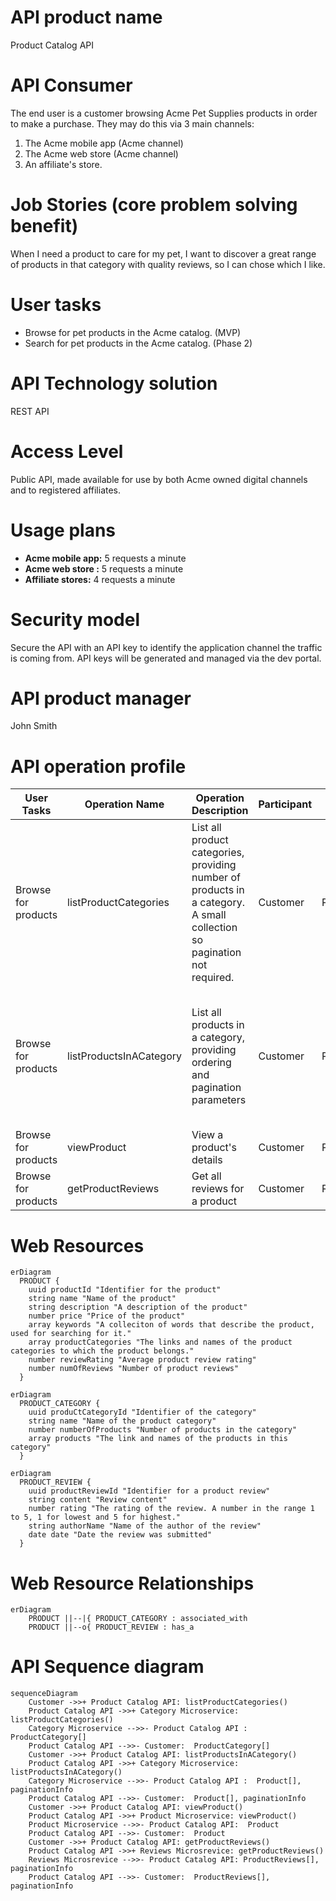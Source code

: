 


# API product name
Product Catalog API

# API Consumer
The end user is a customer browsing Acme Pet Supplies products in order to make a purchase. They may do this via 3 main channels: 
1. The Acme mobile app (Acme channel)
2. The Acme web store (Acme channel)
3. An affiliate's store. 


# Job Stories (core problem solving benefit)

When I need a product to care for my pet, I want to discover a great range of products in that category with quality reviews, so I can chose which I like.

# User tasks
- Browse for pet products in the Acme catalog. (MVP)
- Search for pet products in the Acme catalog. (Phase 2)


# API Technology solution
REST API

# Access Level
Public API, made available for use by both Acme owned digital channels and to registered affiliates. 

# Usage plans
- **Acme mobile app:** 5 requests a minute
- **Acme  web store :** 5 requests a minute
- **Affiliate stores:** 4 requests a minute


# Security model
Secure the API with an API key to identify the application channel the traffic is coming from. API keys will be generated and managed via the dev portal. 

# API product manager
John Smith

# API operation profile
|User Tasks| Operation Name| Operation Description |Participant| Web Resource | Request | Response | HTTP Method| Resource Path|  
|-----------|-----------|-----------|-----------|-----------|-----------|-----------|-----------|-----------|
|Browse for products| listProductCategories |List all product categories, providing number of products in a category. A small collection so pagination not required.  | Customer | ProductCategory|   | ProductCategory[] | GET | /product-categories |
|Browse for products| listProductsInACategory |List all products in a category, providing ordering and pagination parameters  | Customer | ProductCategory| Product Category ID, sort by field, order direction, page size, page token (cursor) | product name, product rating, product URI, pagination info | GET | /product-categories/{productCategoryId}/products?sortBy={sortingAttribute}&orderBy={orderingDirection}&pageToken={pageToken}&maxPageSize={maxPageSize} |
|Browse for products| viewProduct |View a product's details | Customer | Product | Product ID   | Product | GET | /product/{productId} |
|Browse for products| getProductReviews |Get all reviews for a product | Customer | Reviews |   | ProductReviews[] | GET | /product-reviews/{productReviewId} |


# Web Resources

```mermaid
erDiagram
  PRODUCT { 
    uuid productId "Identifier for the product"
    string name "Name of the product"
    string description "A description of the product"
    number price "Price of the product"
    array keywords "A colleciton of words that describe the product, used for searching for it."
    array productCategories "The links and names of the product categories to which the product belongs."
    number reviewRating "Average product review rating"
    number numOfReviews "Number of product reviews"
  }    
```

```mermaid
erDiagram  
  PRODUCT_CATEGORY {
    uuid produCtCategoryId "Identifier of the category"
    string name "Name of the product category"
    number numberOfProducts "Number of products in the category"
    array products "The link and names of the products in this category"
  }
```

```mermaid
erDiagram  
  PRODUCT_REVIEW {
    uuid productReviewId "Identifier for a product review"
    string content "Review content"
    number rating "The rating of the review. A number in the range 1 to 5, 1 for lowest and 5 for highest."
    string authorName "Name of the author of the review"
    date date "Date the review was submitted"
  }
```

# Web Resource Relationships

```mermaid
erDiagram
    PRODUCT ||--|{ PRODUCT_CATEGORY : associated_with
    PRODUCT ||--o{ PRODUCT_REVIEW : has_a
```


# API Sequence diagram



```mermaid 
sequenceDiagram
    Customer ->>+ Product Catalog API: listProductCategories()
    Product Catalog API ->>+ Category Microservice: listProductCategories()
    Category Microservice -->>- Product Catalog API :  ProductCategory[]
    Product Catalog API -->>- Customer:  ProductCategory[]
    Customer ->>+ Product Catalog API: listProductsInACategory()
    Product Catalog API ->>+ Category Microservice: listProductsInACategory()
    Category Microservice -->>- Product Catalog API :  Product[], paginationInfo
    Product Catalog API -->>- Customer:  Product[], paginationInfo
    Customer ->>+ Product Catalog API: viewProduct()
    Product Catalog API ->>+ Product Microservice: viewProduct()
    Product Microservice -->>- Product Catalog API:  Product
    Product Catalog API -->>- Customer:  Product
    Customer ->>+ Product Catalog API: getProductReviews()
    Product Catalog API ->>+ Reviews Microsrevice: getProductReviews()
    Reviews Microsrevice -->>- Product Catalog API: ProductReviews[], paginationInfo
    Product Catalog API -->>- Customer:  ProductReviews[], paginationInfo
   
```            







